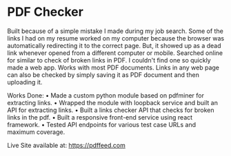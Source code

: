 # PDF Checker

Built because of a simple mistake I made during my job search. Some of the links I had on my resume worked on my computer because the browser was automatically redirecting it to the correct page. But, it showed up as a dead link whenever opened from a different computer or mobile. Searched online for similar to check of broken links in PDF. I couldn't find one so quickly made a web app. Works with most PDF documents. Links in any web page can also be checked by simply saving it as PDF document and then uploading it.

Works Done:
• Made a custom python module based on pdfminer for extracting links.
• Wrapped the module with loopback service and built an API for extracting links.
• Built a links checker API that checks for broken links in the pdf.
• Built a responsive front-end service using react framework.
• Tested API endpoints for various test case URLs and maximum coverage.

Live Site available at: https://pdffeed.com
